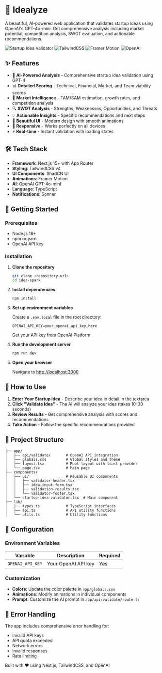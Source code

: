 # 🚀 Idealyze

A beautiful, AI-powered web application that validates startup ideas using OpenAI's GPT-4o-mini. Get comprehensive analysis including market potential, competition analysis, SWOT evaluation, and actionable recommendations.

![Startup Idea Validator](https://img.shields.io/badge/Next.js-15+-black?style=for-the-badge&logo=next.js)
![TailwindCSS](https://img.shields.io/badge/TailwindCSS-4+-06B6D4?style=for-the-badge&logo=tailwindcss)
![Framer Motion](https://img.shields.io/badge/Framer%20Motion-Latest-0055FF?style=for-the-badge&logo=framer)
![OpenAI](https://img.shields.io/badge/OpenAI-GPT--4-412991?style=for-the-badge&logo=openai)

## ✨ Features

- 🤖 **AI-Powered Analysis** - Comprehensive startup idea validation using GPT-4
- 📊 **Detailed Scoring** - Technical, Financial, Market, and Team viability scores
- 🎯 **Market Intelligence** - TAM/SAM estimation, growth rates, and competition analysis
- 🔍 **SWOT Analysis** - Strengths, Weaknesses, Opportunities, and Threats
- 💡 **Actionable Insights** - Specific recommendations and next steps
- 🎨 **Beautiful UI** - Modern design with smooth animations
- 📱 **Responsive** - Works perfectly on all devices
- ⚡ **Real-time** - Instant validation with loading states

## 🛠️ Tech Stack

- **Framework**: Next.js 15+ with App Router
- **Styling**: TailwindCSS v4
- **UI Components**: ShadCN UI
- **Animations**: Framer Motion
- **AI**: OpenAI GPT-4o-mini
- **Language**: TypeScript
- **Notifications**: Sonner

## 🚀 Getting Started

### Prerequisites

- Node.js 18+
- npm or yarn
- OpenAI API key

### Installation

1. **Clone the repository**

   ```bash
   git clone <repository-url>
   cd idea-spark
   ```

2. **Install dependencies**

   ```bash
   npm install
   ```

3. **Set up environment variables**

   Create a `.env.local` file in the root directory:

   ```env
   OPENAI_API_KEY=your_openai_api_key_here
   ```

   Get your API key from [OpenAI Platform](https://platform.openai.com/api-keys)

4. **Run the development server**

   ```bash
   npm run dev
   ```

5. **Open your browser**

   Navigate to [http://localhost:3000](http://localhost:3000)

## 🎯 How to Use

1. **Enter Your Startup Idea** - Describe your idea in detail in the textarea
2. **Click "Validate Idea"** - The AI will analyze your idea (takes 10-30 seconds)
3. **Review Results** - Get comprehensive analysis with scores and recommendations
4. **Take Action** - Follow the specific recommendations provided

## 📁 Project Structure

```
├── app/
│   ├── api/validate/       # OpenAI API integration
│   ├── globals.css         # Global styles and theme
│   ├── layout.tsx          # Root layout with toast provider
│   └── page.tsx            # Main page
├── components/
│   ├── ui/                 # Reusable UI components
│   │   ├── validator-header.tsx
│   │   ├── idea-input-form.tsx
│   │   ├── validation-results.tsx
│   │   └── validator-footer.tsx
│   └── startup-idea-validator.tsx  # Main component
├── lib/
│   ├── types.ts            # TypeScript interfaces
│   ├── api.ts              # API utility functions
│   └── utils.ts            # Utility functions
```

## 🔧 Configuration

### Environment Variables

| Variable         | Description         | Required |
| ---------------- | ------------------- | -------- |
| `OPENAI_API_KEY` | Your OpenAI API key | Yes      |

### Customization

- **Colors**: Update the color palette in `app/globals.css`
- **Animations**: Modify animations in individual components
- **Prompt**: Customize the AI prompt in `app/api/validate/route.ts`

## 🚨 Error Handling

The app includes comprehensive error handling for:

- Invalid API keys
- API quota exceeded
- Network errors
- Invalid responses
- Rate limiting

Built with ❤️ using Next.js, TailwindCSS, and OpenAI
